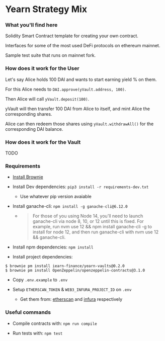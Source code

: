 # Yearn Strategy Mix

### What you'll find here

Solidity Smart Contract template for creating your own contract.

Interfaces for some of the most used DeFi protocols on ethereum mainnet.

Sample test suite that runs on mainnet fork.

### How does it work for the User

Let's say Alice holds 100 DAI and wants to start earning yield % on them.

For this Alice needs to `DAI.approve(yVault.address, 100)`.

Then Alice will call `yVault.deposit(100)`.

yVault will then transfer 100 DAI from Alice to itself, and mint Alice the corresponding shares.

Alice can then redeem those shares using `yVault.withdrawAll()` for the corresponding DAI balance.

### How does it work for the Vault

TODO

### Requirements

- [Install Brownie](https://eth-brownie.readthedocs.io/en/stable/install.html)

- Install Dev dependencies: `pip3 install -r requirements-dev.txt`

  - Use whatever pip version avaiable

- Install ganache-cli: `npm install -g ganache-cli@6.12.0`

  - > For those of you using Node 14, you'll need to launch ganache-cli via node 8, 10, or 12 until this is fixed. For example, run nvm use 12 && npm install ganache-cli -g to install for node 12, and then run ganache-cli with nvm use 12 && ganache-cli.

- Install npm dependencies: `npm install`

- Install project dependencies:

```
$ brownie pm install iearn-finance/yearn-vaults@0.2.0
$ brownie pm install OpenZeppelin/openzeppelin-contracts@3.1.0
```

- Copy `.env.example` to `.env`

- Setup `ETHERSCAN_TOKEN` & `WEB3_INFURA_PROJECT_ID` on `.env`
  - Get them from: [etherscan](https://etherscan.io/apis) and [infura](https://infura.io/) respectively

### Useful commands

- Compile contracts with: `npm run compile`

- Run tests with: `npm test`
